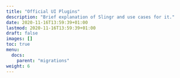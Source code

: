 ```yaml
---
title: "Official UI Plugins"
description: "Brief explanation of Slingr and use cases for it."
date: 2020-11-16T13:59:39+01:00
lastmod: 2020-11-16T13:59:39+01:00
draft: false
images: []
toc: true
menu:
  docs:
    parent: "migrations"
weight: 6
---
```

